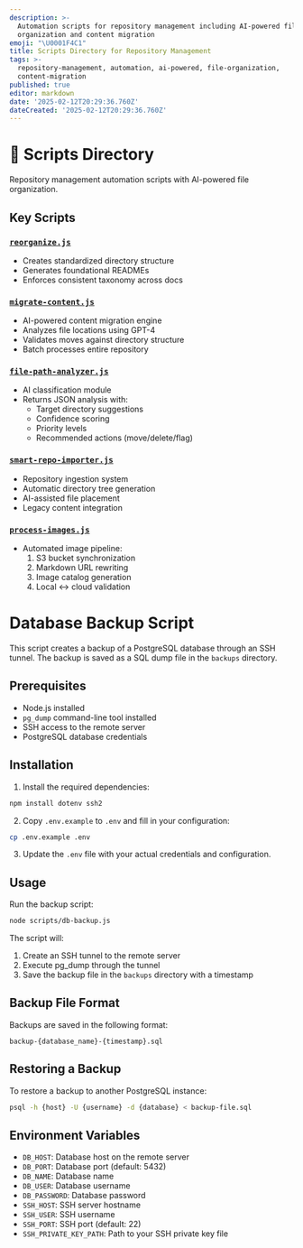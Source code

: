 ```yaml
---
description: >-
  Automation scripts for repository management including AI-powered file
  organization and content migration
emoji: "\U0001F4C1"
title: Scripts Directory for Repository Management
tags: >-
  repository-management, automation, ai-powered, file-organization,
  content-migration
published: true
editor: markdown
date: '2025-02-12T20:29:36.760Z'
dateCreated: '2025-02-12T20:29:36.760Z'
---
```

# 📁 Scripts Directory

Repository management automation scripts with AI-powered file organization.

## Key Scripts

### [`reorganize.js`](reorganize.js)
- Creates standardized directory structure
- Generates foundational READMEs
- Enforces consistent taxonomy across docs

### [`migrate-content.js`](migrate-content.js) 
- AI-powered content migration engine
- Analyzes file locations using GPT-4
- Validates moves against directory structure
- Batch processes entire repository

### [`file-path-analyzer.js`](file-path-analyzer.js)
- AI classification module
- Returns JSON analysis with:
  - Target directory suggestions
  - Confidence scoring
  - Priority levels
  - Recommended actions (move/delete/flag)

### [`smart-repo-importer.js`](smart-repo-importer.js)
- Repository ingestion system
- Automatic directory tree generation
- AI-assisted file placement
- Legacy content integration

### [`process-images.js`](process-images.js)
- Automated image pipeline:
  1. S3 bucket synchronization
  2. Markdown URL rewriting
  3. Image catalog generation
  4. Local ↔ cloud validation

# Database Backup Script

This script creates a backup of a PostgreSQL database through an SSH tunnel. The backup is saved as a SQL dump file in the `backups` directory.

## Prerequisites

- Node.js installed
- `pg_dump` command-line tool installed
- SSH access to the remote server
- PostgreSQL database credentials

## Installation

1. Install the required dependencies:
```bash
npm install dotenv ssh2
```

2. Copy `.env.example` to `.env` and fill in your configuration:
```bash
cp .env.example .env
```

3. Update the `.env` file with your actual credentials and configuration.

## Usage

Run the backup script:
```bash
node scripts/db-backup.js
```

The script will:
1. Create an SSH tunnel to the remote server
2. Execute pg_dump through the tunnel
3. Save the backup file in the `backups` directory with a timestamp

## Backup File Format

Backups are saved in the following format:
```
backup-{database_name}-{timestamp}.sql
```

## Restoring a Backup

To restore a backup to another PostgreSQL instance:

```bash
psql -h {host} -U {username} -d {database} < backup-file.sql
```

## Environment Variables

- `DB_HOST`: Database host on the remote server
- `DB_PORT`: Database port (default: 5432)
- `DB_NAME`: Database name
- `DB_USER`: Database username
- `DB_PASSWORD`: Database password
- `SSH_HOST`: SSH server hostname
- `SSH_USER`: SSH username
- `SSH_PORT`: SSH port (default: 22)
- `SSH_PRIVATE_KEY_PATH`: Path to your SSH private key file
